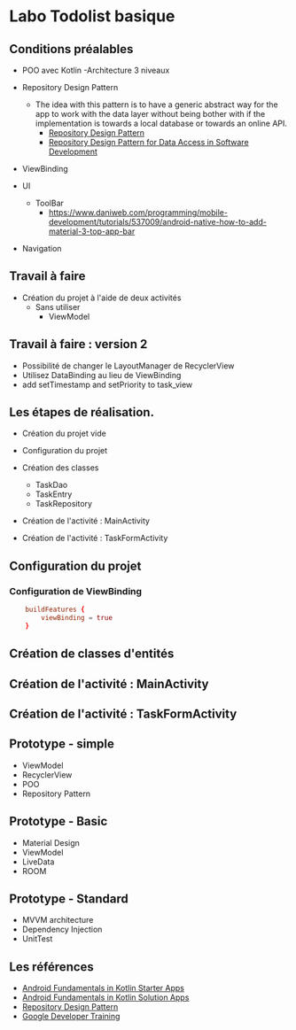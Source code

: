 # Labo Todolist basique
 
## Conditions préalables

- POO avec Kotlin
  -Architecture 3 niveaux
- Repository Design Pattern
  - The idea with this pattern is to have a generic abstract way for the app to work with the data layer without being bother with if the implementation is towards a local database or towards an online API.
    - [Repository Design Pattern](https://medium.com/@pererikbergman/repository-design-pattern-e28c0f3e4a30)
    - [Repository Design Pattern for Data Access in Software Development](https://psid23.medium.com/repository-pattern-for-data-access-in-software-development-4c10aa9604da)
- ViewBinding
- UI
  - ToolBar
    - https://www.daniweb.com/programming/mobile-development/tutorials/537009/android-native-how-to-add-material-3-top-app-bar

- Navigation


## Travail à faire

- Création du projet à l'aide de deux activités
  - Sans utiliser 
    - ViewModel

## Travail à faire : version 2
- Possibilité de changer le LayoutManager de RecyclerView
- Utilisez DataBinding au lieu de ViewBinding
- add setTimestamp and setPriority to task_view

## Les étapes de réalisation.

- Création du projet vide
- Configuration du projet
- Création des classes
  - TaskDao
  - TaskEntry
  - TaskRepository

- Création de l'activité : MainActivity
- Création de l'activité : TaskFormActivity

## Configuration du projet



### Configuration de ViewBinding 

````conf
    buildFeatures {
        viewBinding = true
    }
````

## Création de classes d'entités

## Création de l'activité : MainActivity

## Création de l'activité : TaskFormActivity

## Prototype - simple
- ViewModel
- RecyclerView
- POO
- Repository Pattern
  
## Prototype - Basic
- Material Design
- ViewModel
- LiveData
- ROOM

## Prototype - Standard
- MVVM architecture
- Dependency Injection
- UnitTest


## Les références
- [Android Fundamentals in Kotlin Starter Apps](https://github.com/google-developer-training/android-kotlin-fundamentals-starter-apps)
- [Android Fundamentals in Kotlin Solution Apps](https://github.com/google-developer-training/android-kotlin-fundamentals-apps)
- [Repository Design Pattern](https://medium.com/@pererikbergman/repository-design-pattern-e28c0f3e4a30)
- [Google Developer Training](https://github.com/google-developer-training)
